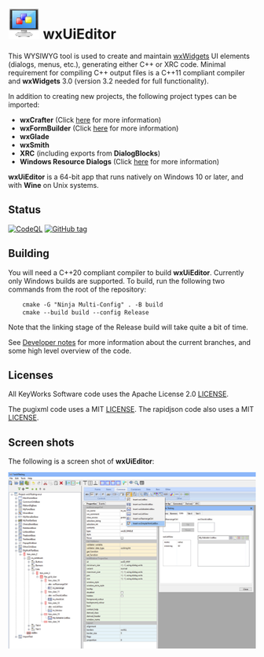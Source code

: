 # ![logo](src/art_src/logo64.png) wxUiEditor

This WYSIWYG tool is used to create and maintain [wxWidgets](https://docs.wxwidgets.org/trunk/index.html) UI elements (dialogs, menus, etc.), generating either C++ or XRC code. Minimal requirement for compiling C++ output files is a C++11 compliant compiler and **wxWidgets** 3.0 (version 3.2 needed for full functionality).

In addition to creating new projects, the following project types can be imported:

- **wxCrafter** (Click [here](docs/import_crafter.md) for more information)
- **wxFormBuilder** (Click [here](docs/import_formbuilder.md) for more information)
- **wxGlade**
- **wxSmith**
- **XRC** (including exports from **DialogBlocks**)
- **Windows Resource Dialogs** (Click [here](docs/import_winres.md) for more information)

**wxUiEditor** is a 64-bit app that runs natively on Windows 10 or later, and with **Wine** on Unix systems.

## Status

[![CodeQL](https://github.com/KeyWorksRW/wxUiEditor/workflows/CodeQL/badge.svg)](https://github.com/KeyWorksRW/wxUiEditor/actions?query=workflow:"CodeQL") [![GitHub tag](https://img.shields.io/github/tag/KeyWorksRW/wxUiEditor?include_prereleases=&sort=semver&color=blue)](https://github.com/KeyWorksRW/wxUiEditor/releases/)

## Building

You will need a C++20 compliant compiler to build **wxUiEditor**. Currently only Windows builds are supported. To build, run the following two commands from the root of the repository:

```
    cmake -G "Ninja Multi-Config" . -B build
    cmake --build build --config Release
```

Note that the linking stage of the Release build will take quite a bit of time.

See [Developer notes](docs/DEV_NOTES.md) for more information about the current branches, and some high level overview of the code.

## Licenses

All KeyWorks Software code uses the Apache License 2.0 [LICENSE](LICENSE).

The pugixml code uses a MIT [LICENSE](pugixml/LICENSE.md). The rapidjson code also uses a MIT [LICENSE](src/import/rapidjson/license.txt).

## Screen shots

The following is a screen shot of **wxUiEditor**:

![image](screenshot.jpg)
